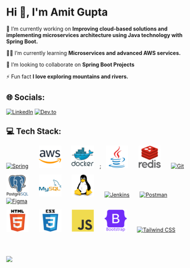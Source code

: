 <h1 align="left">Hi 👋, I'm Amit Gupta</h1>

 🔭 I’m currently working on **Improving cloud-based solutions and implementing microservices architecture using Java technology with Spring Boot.**

 👨‍💻 I’m currently learning **Microservices and advanced AWS services.**

 🤝 I’m looking to collaborate on **Spring Boot Projects**

 ⚡ Fun fact **I love exploring mountains and rivers.**
 

## 🌐 Socials:
[![LinkedIn](https://img.shields.io/badge/LinkedIn-%230077B5.svg?logo=linkedin&logoColor=white)](https://linkedin.com/in/amitguptaa09/) [![Dev.to](https://img.shields.io/badge/-Dev.to-FE7A16?logo=dev.to&logoColor=white)](https://dev.to/amit09)

## 💻 Tech Stack:

<!-- Row 1 -->
<p align="left">
    <a href="https://spring.io/" target="_blank" rel="noopener noreferrer"><img src="https://www.vectorlogo.zone/logos/springio/springio-icon.svg" alt="Spring" width="60"></a>&nbsp;&nbsp;&nbsp;&nbsp;&nbsp;&nbsp;
    <a href="https://aws.amazon.com" target="_blank" rel="noopener noreferrer"><img src="https://raw.githubusercontent.com/devicons/devicon/master/icons/amazonwebservices/amazonwebservices-original-wordmark.svg" alt="AWS" width="60"></a>&nbsp;&nbsp;&nbsp;&nbsp;&nbsp;&nbsp;
    <a href="https://www.docker.com/" target="_blank" rel="noopener noreferrer"><img src="https://raw.githubusercontent.com/devicons/devicon/master/icons/docker/docker-original-wordmark.svg" alt="Docker" width="60"></a>&nbsp;&nbsp;&nbsp;&nbsp;;&nbsp;&nbsp;
    <a href="https://www.java.com" target="_blank" rel="noopener noreferrer"><img src="https://raw.githubusercontent.com/devicons/devicon/master/icons/java/java-original.svg" alt="Java" width="60"></a>&nbsp;&nbsp;&nbsp;&nbsp;&nbsp;&nbsp;
    <a href="https://redis.io" target="_blank" rel="noopener noreferrer"><img src="https://raw.githubusercontent.com/devicons/devicon/master/icons/redis/redis-original-wordmark.svg" alt="Redis" width="60"></a>&nbsp;&nbsp;&nbsp;&nbsp;&nbsp;&nbsp;
    <a href="https://www.vectorlogo.zone/logos/git-scm/git-scm-icon.svg" target="_blank" rel="noopener noreferrer"><img src="https://www.vectorlogo.zone/logos/git-scm/git-scm-icon.svg" alt="Git" width="60"></a>&nbsp;&nbsp;&nbsp;&nbsp;&nbsp;&nbsp;
</p>

<!-- Row 2 -->
<p align="left">
    <a href="https://www.postgresql.org" target="_blank" rel="noopener noreferrer"><img src="https://raw.githubusercontent.com/devicons/devicon/master/icons/postgresql/postgresql-original-wordmark.svg" alt="PostgreSQL" width="60"></a>&nbsp;&nbsp;&nbsp;&nbsp;&nbsp;&nbsp;
    <a href="https://www.mysql.com/" target="_blank" rel="noopener noreferrer"><img src="https://raw.githubusercontent.com/devicons/devicon/master/icons/mysql/mysql-original-wordmark.svg" alt="MySQL" width="60"></a>&nbsp;&nbsp;&nbsp;&nbsp;&nbsp;&nbsp;
    <a href="https://www.linux.org/" target="_blank" rel="noopener noreferrer"><img src="https://raw.githubusercontent.com/devicons/devicon/master/icons/linux/linux-original.svg" alt="Linux" width="60"></a>&nbsp;&nbsp;&nbsp;&nbsp;&nbsp;&nbsp;
    <a href="https://www.jenkins.io" target="_blank" rel="noopener noreferrer"><img src="https://www.vectorlogo.zone/logos/jenkins/jenkins-icon.svg" alt="Jenkins" width="60"></a>&nbsp;&nbsp;&nbsp;&nbsp;&nbsp;&nbsp;
    <a href="https://postman.com" target="_blank" rel="noopener noreferrer"><img src="https://www.vectorlogo.zone/logos/getpostman/getpostman-icon.svg" alt="Postman" width="60"></a>&nbsp;&nbsp;&nbsp;&nbsp;&nbsp;&nbsp;
    <a href="https://www.figma.com/" target="_blank" rel="noopener noreferrer"><img src="https://www.vectorlogo.zone/logos/figma/figma-icon.svg" alt="Figma" width="60"></a>&nbsp;&nbsp;&nbsp;&nbsp;&nbsp;&nbsp;
</p>

<!-- Row 3 -->
<p align="left">
    <a href="https://www.w3.org/html/" target="_blank" rel="noopener noreferrer"><img src="https://raw.githubusercontent.com/devicons/devicon/master/icons/html5/html5-original-wordmark.svg" alt="HTML5" width="60"></a>&nbsp;&nbsp;&nbsp;&nbsp;&nbsp;&nbsp;
    <a href="https://www.w3schools.com/css/" target="_blank" rel="noopener noreferrer"><img src="https://raw.githubusercontent.com/devicons/devicon/master/icons/css3/css3-original-wordmark.svg" alt="CSS3" width="60"></a>&nbsp;&nbsp;&nbsp;&nbsp;&nbsp;&nbsp;
    <a href="https://developer.mozilla.org/en-US/docs/Web/JavaScript" target="_blank" rel="noopener noreferrer"><img src="https://raw.githubusercontent.com/devicons/devicon/master/icons/javascript/javascript-original.svg" alt="JavaScript" width="60"></a>&nbsp;&nbsp;&nbsp;&nbsp;&nbsp;&nbsp;
    <a href="https://getbootstrap.com" target="_blank" rel="noopener noreferrer"><img src="https://raw.githubusercontent.com/devicons/devicon/master/icons/bootstrap/bootstrap-plain-wordmark.svg" alt="Bootstrap" width="60"></a>&nbsp;&nbsp;&nbsp;&nbsp;&nbsp;&nbsp;
    <a href="https://www.vectorlogo.zone/logos/tailwindcss/tailwindcss-icon.svg" target="_blank" rel="noopener noreferrer"><img src="https://www.vectorlogo.zone/logos/tailwindcss/tailwindcss-icon.svg" alt="Tailwind CSS" width="60"></a>&nbsp;&nbsp;&nbsp;&nbsp;&nbsp;&nbsp;
</p>
</br>
</br>


[![](https://visitcount.itsvg.in/api?id=amit0921&label=Profile%20Views&color=0&icon=0&pretty=true)](https://visitcount.itsvg.in)

